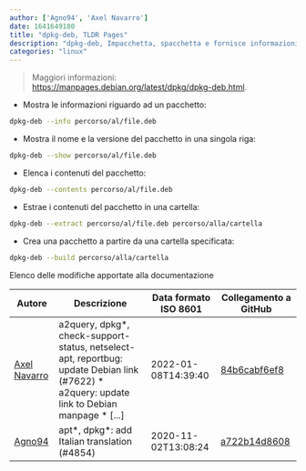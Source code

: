 ```yaml
---
author: ['Agno94', 'Axel Navarro']
date: 1641649180
title: "dpkg-deb, TLDR Pages"
description: "dpkg-deb, Impacchetta, spacchetta e fornisce informazioni su archivi Debian."
categories: "linux"
---
```

> Maggiori informazioni: <https://manpages.debian.org/latest/dpkg/dpkg-deb.html>.

- Mostra le informazioni riguardo ad un pacchetto:

```bash
dpkg-deb --info percorso/al/file.deb
```

- Mostra il nome e la versione del pacchetto in una singola riga:

```bash
dpkg-deb --show percorso/al/file.deb
```

- Elenca i contenuti del pacchetto:

```bash
dpkg-deb --contents percorso/al/file.deb
```

- Estrae i contenuti del pacchetto in una cartella:

```bash
dpkg-deb --extract percorso/al/file.deb percorso/alla/cartella
```

- Crea una pacchetto a partire da una cartella specificata:

```bash
dpkg-deb --build percorso/alla/cartella
```
Elenco delle modifiche apportate alla documentazione


Autore | Descrizione | Data formato ISO 8601 | Collegamento a GitHub
------|-----|-----|-----
[Axel Navarro](mailto:navarroaxel@gmail.com) | a2query, dpkg*, check-support-status, netselect-apt, reportbug: update Debian link (#7622) * a2query: update link to Debian manpage * [...] | 2022-01-08T14:39:40 | [84b6cabf6ef8](https://github.com/tldr-pages/tldr/commit/84b6cabf6ef870441744497edf1c184b8888d727)
[Agno94](mailto:agnophi@gmail.com) | apt*, dpkg*: add Italian translation (#4854) | 2020-11-02T13:08:24 | [a722b14d8608](https://github.com/tldr-pages/tldr/commit/a722b14d86085d614175c300539e3ccd8b957a48)

